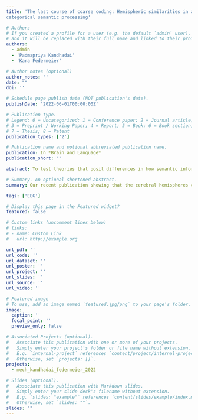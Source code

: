 ```yaml
---
title: 'The last course of coarse coding: Hemispheric similarities in associative and
categorical semantic processing'

# Authors
# If you created a profile for a user (e.g. the default `admin` user), write the username (folder name) here
# and it will be replaced with their full name and linked to their profile.
authors:
  - admin
  - 'Padmapriya Kandhadai'
  - 'Kara Federmeier'

# Author notes (optional)
author_notes: ''
date: ""
doi: ''

# Schedule page publish date (NOT publication's date).
publishDate: '2022-06-01T00:00:00Z'

# Publication type.
# Legend: 0 = Uncategorized; 1 = Conference paper; 2 = Journal article;
# 3 = Preprint / Working Paper; 4 = Report; 5 = Book; 6 = Book section;
# 7 = Thesis; 8 = Patent
publication_types: ['2']

# Publication name and optional abbreviated publication name.
publication: In *Brain and Language*
publication_short: ""

abstract: To test theories that posit differences in how semantic information is represented in the cerebral hemispheres, we assessed semantic priming for associatively and categorically related prime-target pairs that were graded in relatedness strength. Visual half-field presentation was used to bias processing to the right or left hemisphere, and event-related potential (ERP) and behavioral responses were measured while participants completed a semantic relatedness judgement task. Contrary to theories positing representational differences across the cerebral hemispheres, in two experiments using (1) centralized prime presentation and lateralized targets and (2) lateralized primes and targets, we found similar priming patterns across the two hemispheres at the level of semantic access (N400), on later measures of explicit processing (late positive complex; LPC), and in behavioral response speeds and accuracy. We argue that hemispheric differences, when they arise, are more likely due to differences in task demands than in how the hemispheres fundamentally represent semantic information.

# Summary. An optional shortened abstract.
summary: Our recent publication showing that the cerebral hemispheres can represent semantic information similarly given a task that requires deep semantic processing.

tags: ['EEG']

# Display this page in the Featured widget?
featured: false

# Custom links (uncomment lines below)
# links:
# - name: Custom Link
#   url: http://example.org

url_pdf: ''
url_code: ''
url_dataset: ''
url_poster: ''
url_project: ''
url_slides: ''
url_source: ''
url_video: ''

# Featured image
# To use, add an image named `featured.jpg/png` to your page's folder.
image:
  caption: ''
  focal_point: ''
  preview_only: false

# Associated Projects (optional).
#   Associate this publication with one or more of your projects.
#   Simply enter your project's folder or file name without extension.
#   E.g. `internal-project` references `content/project/internal-project/index.md`.
#   Otherwise, set `projects: []`.
projects:
  - mech_kandhadai_federmeier_2022

# Slides (optional).
#   Associate this publication with Markdown slides.
#   Simply enter your slide deck's filename without extension.
#   E.g. `slides: "example"` references `content/slides/example/index.md`.
#   Otherwise, set `slides: ""`.
slides: ""
---
```


<!-- {{% callout note %}} -->
<!-- Click the _Cite_ button above to demo the feature to enable visitors to import publication metadata into their reference management software. -->
<!-- {{% /callout %}} -->

<!-- {{% callout note %}} -->
<!-- Create your slides in Markdown - click the _Slides_ button to check out the example. -->
<!-- {{% /callout %}} -->

<!-- Supplementary notes can be added here, including [code, math, and images](https://wowchemy.com/docs/writing-markdown-latex/). -->